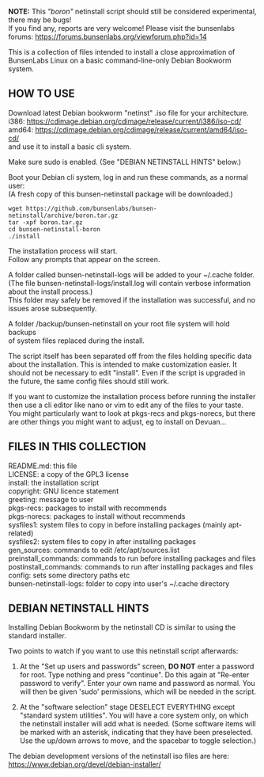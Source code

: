 **NOTE:**  This *"boron"* netinstall script should still be considered  experimental, 
there may be bugs!  
If you find any, reports are very welcome! Please visit the bunsenlabs forums: 
https://forums.bunsenlabs.org/viewforum.php?id=14  

This is a collection of files intended to install a close approximation of   
BunsenLabs Linux on a basic command-line-only Debian Bookworm system.  

HOW TO USE  
----------

Download latest Debian bookworm "netinst" .iso file for your architecture.  
i386: https://cdimage.debian.org/cdimage/release/current/i386/iso-cd/  
amd64: https://cdimage.debian.org/cdimage/release/current/amd64/iso-cd/  
and use it to install a basic cli system.  

Make sure sudo is enabled. (See "DEBIAN NETINSTALL HINTS" below.)  

Boot your Debian cli system, log in and run these commands, as a normal user:  
(A fresh copy of this bunsen-netinstall package will be downloaded.)  

    wget https://github.com/bunsenlabs/bunsen-netinstall/archive/boron.tar.gz  
    tar -xpf boron.tar.gz  
    cd bunsen-netinstall-boron  
    ./install  

The installation process will start.  
Follow any prompts that appear on the screen.  

A folder called bunsen-netinstall-logs will be added to your ~/.cache folder.  
(The file bunsen-netinstall-logs/install.log will contain verbose information   
about the install process.)  
This folder may safely be removed if the installation was successful, and no  
issues arose subsequently.  
  
A folder /backup/bunsen-netinstall on your root file system will hold backups  
of system files replaced during the install.  

The script itself has been separated off from the files holding specific data  
about the installation. This is intended to make customization easier. It 
should not be necessary to edit "install". Even if the script is upgraded in
the future, the same config files should still work.  

If you want to customize the installation process before running the installer  
then use a cli editor like nano or vim to edit any of the files to your taste.  
You might particularly want to look at pkgs-recs and pkgs-norecs, but there  
are other things you might want to adjust, eg to install on Devuan...  

FILES IN THIS COLLECTION  
------------------------

README.md: this file  
LICENSE: a copy of the GPL3 license  
install: the installation script  
copyright: GNU licence statement  
greeting: message to user  
pkgs-recs: packages to install with recommends  
pkgs-norecs: packages to install without recommends  
sysfiles1: system files to copy in before installing packages (mainly apt-related)  
sysfiles2: system files to copy in after installing packages  
gen_sources: commands to edit /etc/apt/sources.list  
preinstall_commands: commands to run before installing packages and files  
postinstall_commands: commands to run after installing packages and files  
config: sets some directory paths etc  
bunsen-netinstall-logs: folder to copy into user's ~/.cache directory  

DEBIAN NETINSTALL HINTS  
-----------------------

Installing Debian Bookworm by the netinstall CD is similar to using the standard 
installer.

Two points to watch if you want to use this netinstall script afterwards:

1) At the "Set up users and passwords" screen, **DO NOT** enter a password for root.
Type nothing and press "continue".
Do this again at "Re-enter password to verify".
Enter your own name and password as normal.
You will then be given 'sudo' permissions, which will be needed in the script.

2) At the "software selection" stage DESELECT EVERYTHING except "standard 
system utilities".
You will have a core system only, on which the netinstall installer will add 
what is needed.
(Some software items will be marked with an asterisk, indicating that they have
been preselected. Use the up/down arrows to move, and the spacebar to toggle 
selection.)

The debian development versions of the netinstall iso files are here:
https://www.debian.org/devel/debian-installer/
